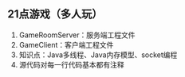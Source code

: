 ## 21点游戏（多人玩）

 1. GameRoomServer：服务端工程文件
 2. GameClient：客户端工程文件
 3. 知识点：Java多线程、Java内存模型、socket编程
 4. 源代码对每一行代码基本都有注释